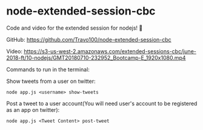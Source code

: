 # node-extended-session-cbc

Code and video for the extended session for nodejs! 🤖

GitHub: https://github.com/Travo100/node-extended-session-cbc

Video: https://s3-us-west-2.amazonaws.com/extended-sessions-cbc/june-2018-ft/10-nodejs/GMT20180710-232952_Bootcamp-E_1920x1080.mp4

Commands to run in the terminal:

Show tweets from a user on twitter: 

`node app.js <username> show-tweets`

Post a tweet to a user account(You will need user's account to be registered as an app on twitter): 

`node app.js <Tweet Content> post-tweet`